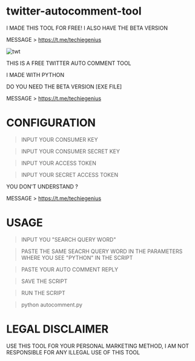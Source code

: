 # twitter-autocomment-tool
I MADE THIS TOOL FOR FREE! I ALSO HAVE THE BETA VERSION

MESSAGE > https://t.me/techiegenius

![twt](https://user-images.githubusercontent.com/125784563/225600688-31d2cbc4-ab89-49d8-91ee-d999959bed13.jpeg)

THIS IS A FREE TWITTER AUTO COMMENT TOOL

I MADE WITH PYTHON

DO YOU NEED THE BETA VERSION [EXE FILE]

MESSAGE > https://t.me/techiegenius


# CONFIGURATION

> INPUT YOUR CONSUMER KEY

> INPUT YOUR CONSUMER SECRET KEY

> INPUT YOUR ACCESS TOKEN 

> INPUT YOUR SECRET ACCESS TOKEN


YOU DON'T UNDERSTAND ?

MESSAGE > https://t.me/techiegenius


# USAGE 

> INPUT YOU "SEARCH QUERY WORD"

> PASTE THE SAME SEACRH QUERY WORD IN THE PARAMETERS WHERE YOU SEE "PYTHON" IN THE SCRIPT

> PASTE YOUR AUTO COMMENT REPLY 

> SAVE THE SCRIPT

> RUN THE SCRIPT

> python autocomment.py


# LEGAL DISCLAIMER

USE THIS TOOL FOR YOUR PERSONAL MARKETING METHOD, I AM NOT RESPONSIBLE FOR ANY ILLEGAL USE OF THIS TOOL
